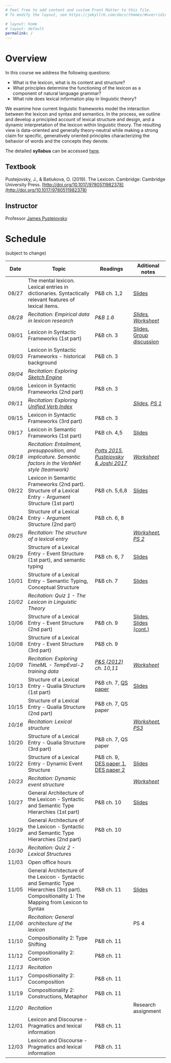 ```yaml
---
# Feel free to add content and custom Front Matter to this file.
# To modify the layout, see https://jekyllrb.com/docs/themes/#overriding-theme-defaults

# layout: home
# layout: default
permalink: /
---
```


# Overview
In this course we address the following questions: 
  * What is the lexicon, what is its content and structure? 
  * What principles determine the functioning of the lexicon as a component of natural language grammar? 
  * What role does lexical information play in linguistic theory? 

We examine how current linguistic frameworks model the interaction between the lexicon and syntax and semantics. In the process, we outline and develop a principled account of lexical structure and design, and a dynamic interpretation of the lexicon within linguistic theory. The resulting view is data-oriented and generally theory-neutral while making a strong claim for specific, generatively oriented principles characterizing the behavior of words and the concepts they denote. 

The detailed **syllabus** can be accessed [here](https://brandeis.box.com/s/jmqets85ubjh402068b0y0v6bq5cq8bz).

## Textbook
Pustejovsky, J., & Batiukova, O. (2019). The Lexicon. Cambridge: Cambridge University Press. [http://doi.org/10.1017/9780511982378](http://doi.org/10.1017/9780511982378)

## Instructor
Professor [James Pustejovsky](mailto:jamesp@brandeis.edu)

# Schedule
(subject to change)

**Date** | **Topic** | **Readings** | **Aditional notes**
-------- | --------- | ------------ | ------------------- 
08/27 | The mental lexicon. Lexical entries in dictionaries. Syntactically relevant features of lexical items. | P&B ch. 1,2 | [Slides](https://brandeis.box.com/s/6mnhejmgal0u3kygtaoxanapbioszcde)
*08/28* | *Recitation: Empirical data in lexicon research* | *P&B 1.6* | *[Slides](https://brandeis.box.com/s/syhu9c3z7vxkb0n5gzi66425td9s1xsh), [Worksheet](https://docs.google.com/document/d/1vFbrCCpRZ4KV9iBO0GW2L9hJhyBtkunEA9vu0lqEMt4/edit#)*
09/01 | Lexicon in Syntactic Frameworks (1st part) | P&B ch. 3 | [Slides](https://brandeis.box.com/s/0vch4buo5p7yzweji2afc26763tqkjl8), [Group discussion](https://docs.google.com/document/d/1Ot3dWajlfH9-2-xfWBbwf5Bnwn5tlNcU6VLC9aIDKBs/edit)
09/03 | Lexicon in Syntactic Frameworks - historical background | P&B ch. 3 |
*09/04* | *Recitation: Exploring [Sketch Engine](https://www.sketchengine.eu/)* | |
09/08 | Lexicon in Syntactic Frameworks (2nd part) | P&B ch. 3 |
*09/11* | *Recitation: Exploring [Unified Verb Index](https://uvi.colorado.edu/uvi_search)* | | *[Slides](https://brandeis.box.com/s/0t165visgr9axypuebb3vhtyrfdhp7ad), [PS 1](https://docs.google.com/document/d/18MGhXRHWBgnZTJQtbnAYr7poOAGJQ45VxAfoOBwPgo8/edit)*
09/15 | Lexicon in Syntactic Frameworks (3rd part) | P&B ch. 3 |
09/17 | Lexicon in Semantic Frameworks (1st part) | P&B ch. 4,5 | [Slides](https://brandeis.box.com/s/xyzyl67uvba0cu3kug9exdp3kr6eidex)
*09/18* | *Recitation: Entailment, presupposition, and implicature. Semantic factors in the VerbNet style (teamwork)* | *[Potts 2015](https://brandeis.box.com/s/n6vpo4vhi1goc5ic9atnqwhia5vmu3fz), [Pustejovsky & Joshi 2017](https://brandeis.box.com/s/lnmeu9f0e644sbxd01jvdomoibk89r4e)* | *[Worksheet](https://docs.google.com/document/d/17SEvv4aESdcGQcsxrU-_tDXDFUViBxksM5RPjjMEcs4/edit?usp=sharing)*
09/22 | Lexicon in Semantic Frameworks (2nd part). Structure of a Lexical Entry  - Argument Structure (1st part) | P&B ch. 5,6,8 | [Slides](https://brandeis.box.com/s/4c036kjff65j5rfk7cb27bqylxftsaus)
09/24 | Structure of a Lexical Entry - Argument Structure (2nd part) | P&B ch. 6, 8 |
*09/25* | *Recitation: The structure of a lexical entry* | | *[Worksheet](https://docs.google.com/document/d/12uuEb6YRLFqJ1qW37rnO3bKC_pMnVjP8jnKTrT1uvfI/edit?usp=sharing), [PS 2](https://docs.google.com/document/d/1_UngMAJkqNIiUjZSqGHAWIiecWFzoxkHcTL2pReYWdI/edit?usp=sharing)*
09/29 | Structure of a Lexical Entry - Event Structure (1st part), and semantic typing | P&B ch. 6, 7 | [Slides](http://jamespusto.com/wp-content/uploads/2018/08/ESSLLI-2018-Slides-Lecture1-a.pdf)
10/01 | Structure of a Lexical Entry - Semantic Typing, Conceptual Structure | P&B ch. 7 | [Slides](https://brandeis.box.com/s/6f6axeaxt881yvrrzuub28ouas451zgp)
*10/02* | *Recitation: Quiz 1 - The Lexicon in Linguistic Theory* | |
10/06 | Structure of a Lexical Entry - Event Structure (2nd part) | P&B ch. 9 | [Slides](http://jamespusto.com/wp-content/uploads/2018/08/ESSLLI-2018-Slides-Lecture1-b.pdf), [Slides (cont.)](http://jamespusto.com/wp-content/uploads/2018/08/ESSLLI-2018-Slides-Lecture2-aa.pdf)
10/08 | Structure of a Lexical Entry - Event Structure (3rd part) | P&B ch. 9 |
*10/09* | *Recitation: Exploring TimeML - TempEval-2 training data* | *[P&S (2012)](https://www.oreilly.com/library/view/natural-language-annotation/9781449332693/) ch. 10,11* | *[Worksheet](https://docs.google.com/document/d/1gP2-73TOQqEwuIBDV1K8E2-dxft5WwuXw_mjqhjnsBo/edit?usp=sharing)*
10/13 | Structure of a Lexical Entry - Qualia Structure (1st part) | P&B ch. 7, [QS paper](https://brandeis.box.com/s/wakzq8qzzi5fxjois4gm0v05bsj8kzda) | [Slides](http://gl-tutorials.org/wp-content/uploads/2017/07/2017-Lecture2-July-18th-as-given.pdf)
10/15 | Structure of a Lexical Entry - Qualia Structure (2nd part) | P&B ch. 7, QS paper |
*10/16* | *Recitation: Lexical structure* | | *[Worksheet](https://docs.google.com/document/d/1cx93Tzv0S4uXHlAsYl7dKEOChMGanwpgu1NuvjbZH9Y/edit), [PS3](https://docs.google.com/document/d/1kzQ6gSph9wdgqmopF4dcl16JFxbMVzBOEHhGE6wGMpY/edit?usp=sharing)*
10/20 | Structure of a Lexical Entry - Qualia Structure (3rd part) | P&B ch. 7, QS paper |
10/22 | Structure of a Lexical Entry - Dynamic Event Structure | P&B ch. 9, [DES paper 1](https://brandeis.box.com/s/aamtq407oqa6t5tigd1cvvuhr0w8g87m), [DES paper 2](https://www.aclweb.org/anthology/W13-5401/) | [Slides](https://brandeis.box.com/s/sudcbnxi55rwdko6u67ddnl9l2hvr86w)
*10/23* | *Recitation: Dynamic event structure* | | *[Worksheet](https://docs.google.com/document/d/1aNJ8DfiC7BE0s-oLoS6EhgG1RC27l41BM_mii2DWqXI/edit?usp=sharing)*
10/27 | General Architecture of the Lexicon - Syntactic and Semantic Type Hierarchies (1st part) | P&B ch. 10 | [Slides](https://brandeis.box.com/s/xbl1rqqrpo61lrlcu65mz2ov3f4yrypo)
10/29 | General Architecture of the Lexicon - Syntactic and Semantic Type Hierarchies (2nd part) | P&B ch. 10 |
*10/30* | *Recitation: Quiz 2 - Lexical Structures* | |
11/03 | Open office hours | |
11/05 | General Architecture of the Lexicon - Syntactic and Semantic Type Hierarchies (3rd part). Compositionality 1: The Mapping from Lexicon to Syntax | P&B ch. 11 | [Slides](https://brandeis.box.com/s/0ph2b61lfb0m357b5tf8y2ig9rn5t87y)
*11/06* | *Recitation: General architecture of the lexicon* | | PS 4
11/10 | Compositionality 2:  Type Shifting | P&B ch. 11 |
11/12 | Compositionality 2: Coercion  | P&B ch. 11 |
*11/13* | *Recitation* | |
11/17 | Compositionality 2: Cocomposition | P&B ch. 11 |
11/19 | Compositionality 2: Constructions, Metaphor | P&B ch. 11 |
*11/20* | *Recitation* | | Research assignment
12/01 | Lexicon and Discourse - Pragmatics and lexical information | P&B ch. 11 |
12/03 | Lexicon and Discourse - Pragmatics and lexical information | P&B ch. 11 |
